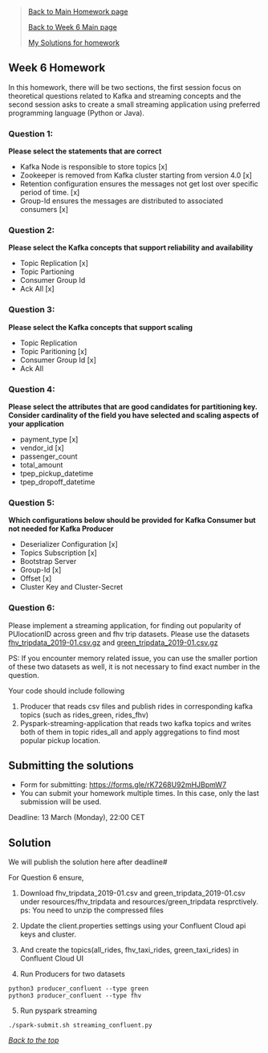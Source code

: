 >[Back to Main Homework page](../README.md)
>
>[Back to Week 6 Main page](../../../week_6_stream_processing/README.md)
>
> [My Solutions for homework](homework_my_solutions.md)

## Week 6 Homework 

In this homework, there will be two sections, the first session focus on theoretical questions related to Kafka 
and streaming concepts and the second session asks to create a small streaming application using preferred 
programming language (Python or Java).

### Question 1: 

**Please select the statements that are correct**

- Kafka Node is responsible to store topics [x]
- Zookeeper is removed from Kafka cluster starting from version 4.0 [x]
- Retention configuration ensures the messages not get lost over specific period of time. [x]
- Group-Id ensures the messages are distributed to associated consumers [x]


### Question 2: 

**Please select the Kafka concepts that support reliability and availability**

- Topic Replication [x]
- Topic Partioning
- Consumer Group Id
- Ack All [x]



### Question 3: 

**Please select the Kafka concepts that support scaling**  

- Topic Replication
- Topic Paritioning [x]
- Consumer Group Id [x]
- Ack All


### Question 4: 

**Please select the attributes that are good candidates for partitioning key. 
Consider cardinality of the field you have selected and scaling aspects of your application**  

- payment_type [x]
- vendor_id [x]
- passenger_count
- total_amount
- tpep_pickup_datetime
- tpep_dropoff_datetime


### Question 5: 

**Which configurations below should be provided for Kafka Consumer but not needed for Kafka Producer**

- Deserializer Configuration [x]
- Topics Subscription [x]
- Bootstrap Server 
- Group-Id [x]
- Offset [x]
- Cluster Key and Cluster-Secret


### Question 6:

Please implement a streaming application, for finding out popularity of PUlocationID across green and fhv trip datasets.
Please use the datasets [fhv_tripdata_2019-01.csv.gz](https://github.com/DataTalksClub/nyc-tlc-data/releases/tag/fhv) 
and [green_tripdata_2019-01.csv.gz](https://github.com/DataTalksClub/nyc-tlc-data/releases/tag/green)

PS: If you encounter memory related issue, you can use the smaller portion of these two datasets as well, 
it is not necessary to find exact number in the  question.

Your code should include following
1. Producer that reads csv files and publish rides in corresponding kafka topics (such as rides_green, rides_fhv)
2. Pyspark-streaming-application that reads two kafka topics
   and writes both of them in topic rides_all and apply aggregations to find most popular pickup location.

   
## Submitting the solutions

* Form for submitting: https://forms.gle/rK7268U92mHJBpmW7
* You can submit your homework multiple times. In this case, only the last submission will be used. 

Deadline: 13 March (Monday), 22:00 CET


## Solution

We will publish the solution here after deadline#

For Question 6 ensure, 

1) Download fhv_tripdata_2019-01.csv and green_tripdata_2019-01.csv under resources/fhv_tripdata 
and resources/green_tripdata resprctively. ps: You need to unzip the compressed files

2) Update the client.properties settings using your Confluent Cloud api keys and cluster. 
3) And create the topics(all_rides, fhv_taxi_rides, green_taxi_rides) in Confluent Cloud UI

4) Run Producers for two datasets
```
python3 producer_confluent --type green
python3 producer_confluent --type fhv
```

5) Run pyspark streaming
```
./spark-submit.sh streaming_confluent.py
```

_[Back to the top](#week-6-homework)_